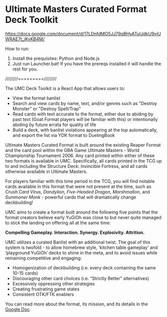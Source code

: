 # Ultimate Masters Curated Format Deck Toolkit
https://docs.google.com/document/d/17LDnfdMO5JJ79qBHyATulJdkU9vjUWRAE7t_iKyKB4M/

How to run:
1. Install the prequisites: Python and Node.js
2. Just run Launcher.bat! If you have the prereqs installed it will handle the rest for you.

////////=========////////

The UMC Deck Toolkit is a React App that allows users to:
- View the format banlist
- Search and view cards by name, text, and/or genres such as "Destroy Monster" or "Destroy Spell/Trap"
- Read cards with text accurate to the format, either due to abiding by past text (Goat Format players will be familiar with this) or intentionally abiding by future errata for quality of life
- Build a deck, with banlist violations appearing at the top automatically, and export the list via YDK format to DuelingBook

Ultimate Masters Curated Format is built around the existing Reaper Format and the card pool within the GBA Game Ultimate Masters - World Championship Tournament 2006. Any card printed within either of these two formats is available in UMC. Specifically, all cards printed in the TCG up to and including the Structure Deck: Invincible Fortress, and all cards otherwise available in Ultimate Masters.

For players familiar with this time period in the TCG, you will find notable cards available in this format that were not present at the time, such as *Crush Card Virus, Dandylion, Five-Headed Dragon, Marshmallon*, and *Summoner Monk* - powerful cards that will dramatically change deckbuilding!

UMC aims to create a format built around the following five points that the format creators believe early YuGiOh was close to but never quite managed to stick the landing on offering all at the same time:

**Compelling Gameplay. Interaction. Synergy. Explosivity. Attrition.**

UMC utilizes a curated Banlist with an additional twist. The goal of this system is twofold - to allow homebrew style, ‘kitchen table gameplay’ and ‘playground YuGiOh’ decks to shine in the meta, and to avoid issues while remaining competitive and engaging:
- Homogenization of deckbuilding (i.e. every deck containing the same 10-15 cards)
- Discouraging other card choices (i.e. “Strictly Better” alternatives)
- Excessively oppressing other strategies
- Creating frustrating game states
- Consistent OTK/FTK enablers

You can read more about the format, its mission, and its details in the [Google Doc](https://docs.google.com/document/d/17LDnfdMO5JJ79qBHyATulJdkU9vjUWRAE7t_iKyKB4M/).